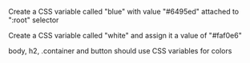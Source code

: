 Create a CSS variable called "blue" with value "#6495ed" attached to ":root" selector

Create a CSS variable called "white" and assign it a value of "#faf0e6"

body, h2, .container and button should use CSS variables for colors
